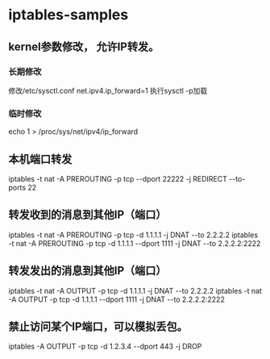 # iptables-samples

## kernel参数修改， 允许IP转发。
### 长期修改
修改/etc/sysctl.conf
net.ipv4.ip_forward=1
执行sysctl -p加载
### 临时修改
echo 1 > /proc/sys/net/ipv4/ip_forward

## 本机端口转发
iptables -t nat -A PREROUTING -p tcp --dport 22222  -j REDIRECT --to-ports 22

## 转发收到的消息到其他IP（端口）
iptables -t nat -A PREROUTING -p tcp -d 1.1.1.1 -j DNAT --to 2.2.2.2
iptables -t nat -A PREROUTING -p tcp -d 1.1.1.1 --dport 1111 -j DNAT --to 2.2.2.2:2222

## 转发发出的消息到其他IP（端口）
iptables -t nat -A OUTPUT -p tcp -d 1.1.1.1 -j DNAT --to 2.2.2.2
iptables -t nat -A OUTPUT -p tcp -d 1.1.1.1 --dport 1111 -j DNAT --to 2.2.2.2:2222

## 禁止访问某个IP端口，可以模拟丢包。
iptables -A OUTPUT -p tcp -d 1.2.3.4 --dport 443 -j DROP
